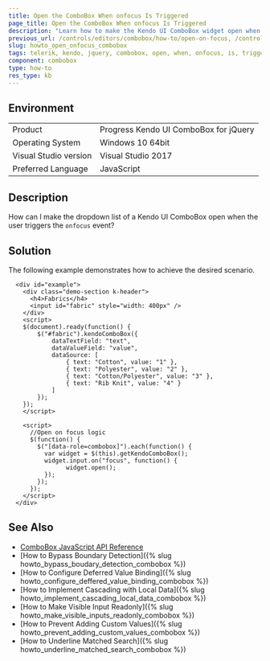```yaml
---
title: Open the ComboBox When onfocus Is Triggered
page_title: Open the ComboBox When onfocus Is Triggered
description: "Learn how to make the Kendo UI ComboBox widget open when the `onfocus` event is triggered by the user."
previous_url: /controls/editors/combobox/how-to/open-on-focus, /controls/editors/combobox/how-to/customize/open-on-focus
slug: howto_open_onfocus_combobox
tags: telerik, kendo, jquery, combobox, open, when, onfocus, is, triggered
component: combobox
type: how-to
res_type: kb
---
```


## Environment

<table>
 <tr>
  <td>Product</td>
  <td>Progress Kendo UI ComboBox for jQuery</td>
 </tr>
 <tr>
  <td>Operating System</td>
  <td>Windows 10 64bit</td>
 </tr>
 <tr>
  <td>Visual Studio version</td>
  <td>Visual Studio 2017</td>
 </tr>
 <tr>
  <td>Preferred Language</td>
  <td>JavaScript</td>
 </tr>
</table>

## Description

How can I make the dropdown list of a Kendo UI ComboBox open when the user triggers the `onfocus` event?

## Solution

The following example demonstrates how to achieve the desired scenario.


```dojo
  <div id="example">
    <div class="demo-section k-header">
      <h4>Fabrics</h4>
      <input id="fabric" style="width: 400px" />
    </div>
    <script>
    $(document).ready(function() {
        $("#fabric").kendoComboBox({
            dataTextField: "text",
            dataValueField: "value",
            dataSource: [
                { text: "Cotton", value: "1" },
                { text: "Polyester", value: "2" },
                { text: "Cotton/Polyester", value: "3" },
                { text: "Rib Knit", value: "4" }
            ]
        });
    });
    </script>

    <script>
      //Open on focus logic
      $(function() {
        $("[data-role=combobox]").each(function() {
          var widget = $(this).getKendoComboBox();
          widget.input.on("focus", function() {
                widget.open();
          });
        });
      });
    </script>
  </div>
```

## See Also

* [ComboBox JavaScript API Reference](/api/javascript/ui/combobox)
* [How to Bypass Boundary Detection]({% slug howto_bypass_boudary_detection_combobox %})
* [How to Configure Deferred Value Binding]({% slug howto_configure_deffered_value_binding_combobox %})
* [How to Implement Cascading with Local Data]({% slug howto_implement_cascading_local_data_combobox %})
* [How to Make Visible Input Readonly]({% slug howto_make_visible_inputs_readonly_combobox %})
* [How to Prevent Adding Custom Values]({% slug howto_prevent_adding_custom_values_combobox %})
* [How to Underline Matched Search]({% slug howto_underline_matched_search_combobox %})
